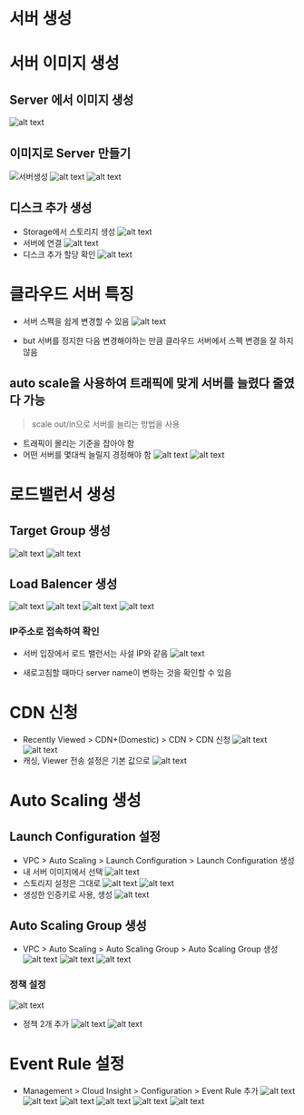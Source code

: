 # 서버 생성



# 서버 이미지 생성
## Server 에서 이미지 생성
![alt text](image.png)

## 이미지로 Server 만들기
![서버생성](image-1.png)
![alt text](image-2.png)
![alt text](image-6.png)

## 디스크 추가 생성
- Storage에서 스토리지 생성
![alt text](image-3.png)
- 서버에 연결
![alt text](image-4.png)
- 디스크 추가 할당 확인
![alt text](image-5.png)

# 클라우드 서버 특징
- 서버 스펙을 쉽게 변경할 수 있음
![alt text](image-7.png)
* but 서버를 정지한 다음 변경해야하는 만큼 클라우드 서버에서 스펙 변경을 잘 하지 않음

## auto scale을 사용하여 트래픽에 맞게 서버를 늘렸다 줄였다 가능
>scale out/in으로 서버를 늘리는 방법을 사용
- 트래픽이 몰리는 기준을 잡아야 함
- 어떤 서버를 몇대씩 늘릴지 경정해야 함
![alt text](image-8.png)
![alt text](image-9.png)

# 로드밸런서 생성
## Target Group 생성
![alt text](image-11.png)
![alt text](image-10.png)

## Load Balencer 생성
![alt text](image-12.png)
![alt text](image-13.png)
![alt text](image-14.png)
![alt text](image-15.png)

### IP주소로 접속하여 확인
- 서버 입장에서 로드 밸런서는 사설 IP와 같음
![alt text](image-16.png)
* 새로고침할 때마다 server name이 변하는 것을 확인할 수 있음

# CDN 신청
- Recently Viewed > CDN+(Domestic) > CDN > CDN 신청
![alt text](image-17.png)
![alt text](image-18.png)
- 캐싱, Viewer 전송 설정은 기본 값으로
![alt text](image-19.png)

# Auto Scaling 생성
## Launch Configuration 설정
- VPC > Auto Scaling > Launch Configuration > Launch Configuration 생성
- 내 서버 이미지에서 선택
![alt text](image-20.png)
- 스토리지 설정은 그대로
![alt text](image-21.png)
![alt text](image-22.png)
- 생성한 인증키로 사용, 생성
![alt text](image-23.png)

## Auto Scaling Group 생성
- VPC > Auto Scaling > Auto Scaling Group > Auto Scaling Group 생성
![alt text](image-24.png)
![alt text](image-25.png)
![alt text](image-26.png)
### 정책 설정
![alt text](image-27.png)
- 정책 2개 추가
![alt text](image-28.png)
![alt text](image-29.png)

# Event Rule 설정
- Management > Cloud Insight > Configuration > Event Rule 추가
![alt text](image-30.png)
![alt text](image-31.png)
![alt text](image-32.png)
![alt text](image-33.png)
![alt text](image-34.png)
![alt text](image-35.png)